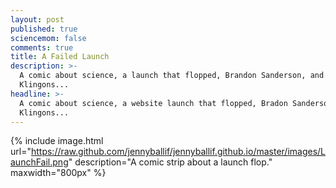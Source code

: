 ```yaml
---
layout: post
published: true
sciencemom: false
comments: true
title: A Failed Launch
description: >-
  A comic about science, a launch that flopped, Brandon Sanderson, and
  Klingons...
headline: >-
  A comic about science, a website launch that flopped, Bradon Sanderson, and
  Klingons...
---
```


{% include image.html url="https://raw.github.com/jennyballif/jennyballif.github.io/master/images/LaunchFail.png" description="A comic strip about a launch flop." maxwidth="800px" %}
